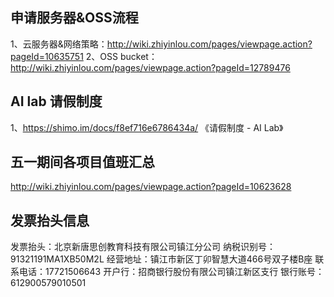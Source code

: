 ## 申请服务器&OSS流程
1、云服务器&网络策略：http://wiki.zhiyinlou.com/pages/viewpage.action?pageId=10635751
2、OSS bucket：http://wiki.zhiyinlou.com/pages/viewpage.action?pageId=12789476

## AI lab 请假制度
1、https://shimo.im/docs/f8ef716e6786434a/ 《请假制度 - AI Lab》

## 五一期间各项目值班汇总
http://wiki.zhiyinlou.com/pages/viewpage.action?pageId=10623628

## 发票抬头信息
发票抬头：北京新唐思创教育科技有限公司镇江分公司
纳税识别号：91321191MA1XB50M2L
经营地址：镇江市新区丁卯智慧大道466号双子楼B座
联系电话：17721506643
开户行：招商银行股份有限公司镇江新区支行
银行账号：612900579010501